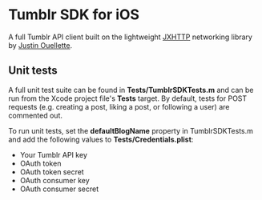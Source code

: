 # Tumblr SDK for iOS
A full Tumblr API client built on the lightweight [JXHTTP](https://github.com/jstn/JXHTTP) networking library by [Justin Ouellette](https://github.com/jstn).

## Unit tests
A full unit test suite can be found in **Tests/TumblrSDKTests.m** and can be run from the Xcode project file's **Tests** target. By default, tests for POST requests (e.g. creating a post, liking a post, or following a user) are commented out.

To run unit tests, set the **defaultBlogName** property in TumblrSDKTests.m and add the following values to **Tests/Credentials.plist**:

* Your Tumblr API key
* OAuth token
* OAuth token secret
* OAuth consumer key
* OAuth consumer secret
